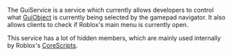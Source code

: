 The GuiService is a service which currently allows developers to control what [GuiObject](https://developer.roblox.com/en-us/api-reference/class/GuiObject) is currently being selected by the gamepad navigator. It also allows clients to check if Roblox's main menu is currently open.

This service has a lot of hidden members, which are mainly used internally by Roblox's [CoreScripts](https://developer.roblox.com/en-us/api-reference/class/CoreScript).